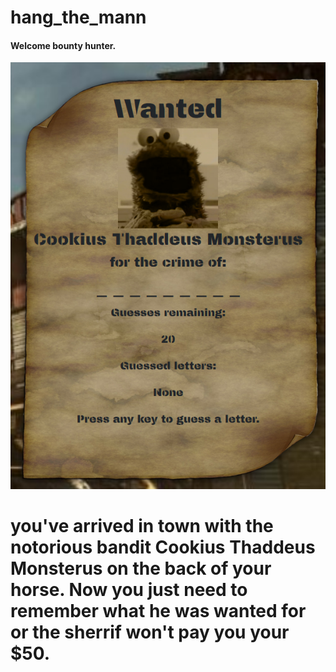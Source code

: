 # hang_the_mann

#### Welcome bounty hunter.

![poster](assets/images/readme1.png)

# you've arrived in town with the notorious bandit Cookius Thaddeus Monsterus on the back of your horse. Now you just need to remember what he was wanted for or the sherrif won't pay you your $50.
